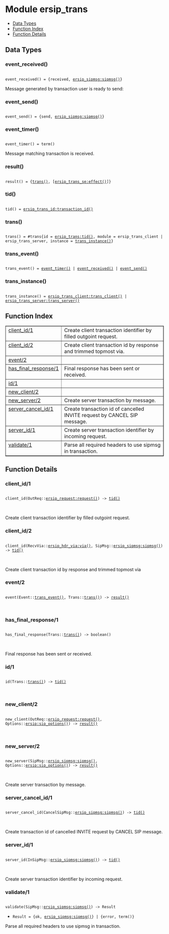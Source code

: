 

# Module ersip_trans #
* [Data Types](#types)
* [Function Index](#index)
* [Function Details](#functions)

<a name="types"></a>

## Data Types ##




### <a name="type-event_received">event_received()</a> ###


<pre><code>
event_received() = {received, <a href="ersip_sipmsg.md#type-sipmsg">ersip_sipmsg:sipmsg()</a>}
</code></pre>

 Message generated by transaction user is ready to send:



### <a name="type-event_send">event_send()</a> ###


<pre><code>
event_send() = {send, <a href="ersip_sipmsg.md#type-sipmsg">ersip_sipmsg:sipmsg()</a>}
</code></pre>




### <a name="type-event_timer">event_timer()</a> ###


<pre><code>
event_timer() = term()
</code></pre>

 Message matching transaction is received.



### <a name="type-result">result()</a> ###


<pre><code>
result() = {<a href="#type-trans">trans()</a>, [<a href="ersip_trans_se.md#type-effect">ersip_trans_se:effect()</a>]}
</code></pre>




### <a name="type-tid">tid()</a> ###


<pre><code>
tid() = <a href="ersip_trans_id.md#type-transaction_id">ersip_trans_id:transaction_id()</a>
</code></pre>




### <a name="type-trans">trans()</a> ###


<pre><code>
trans() = #trans{id = <a href="ersip_trans.md#type-tid">ersip_trans:tid()</a>, module = ersip_trans_client | ersip_trans_server, instance = <a href="#type-trans_instance">trans_instance()</a>}
</code></pre>




### <a name="type-trans_event">trans_event()</a> ###


<pre><code>
trans_event() = <a href="#type-event_timer">event_timer()</a> | <a href="#type-event_received">event_received()</a> | <a href="#type-event_send">event_send()</a>
</code></pre>




### <a name="type-trans_instance">trans_instance()</a> ###


<pre><code>
trans_instance() = <a href="ersip_trans_client.md#type-trans_client">ersip_trans_client:trans_client()</a> | <a href="ersip_trans_server.md#type-trans_server">ersip_trans_server:trans_server()</a>
</code></pre>

<a name="index"></a>

## Function Index ##


<table width="100%" border="1" cellspacing="0" cellpadding="2" summary="function index"><tr><td valign="top"><a href="#client_id-1">client_id/1</a></td><td>Create client transaction identifier by filled outgoint
request.</td></tr><tr><td valign="top"><a href="#client_id-2">client_id/2</a></td><td>Create client transaction id by response and trimmed topmost
via.</td></tr><tr><td valign="top"><a href="#event-2">event/2</a></td><td></td></tr><tr><td valign="top"><a href="#has_final_response-1">has_final_response/1</a></td><td>Final response has been sent or received.</td></tr><tr><td valign="top"><a href="#id-1">id/1</a></td><td></td></tr><tr><td valign="top"><a href="#new_client-2">new_client/2</a></td><td></td></tr><tr><td valign="top"><a href="#new_server-2">new_server/2</a></td><td>Create server transaction by message.</td></tr><tr><td valign="top"><a href="#server_cancel_id-1">server_cancel_id/1</a></td><td>Create transaction id of cancelled INVITE request by CANCEL SIP
message.</td></tr><tr><td valign="top"><a href="#server_id-1">server_id/1</a></td><td>Create server transaction identifier by incoming request.</td></tr><tr><td valign="top"><a href="#validate-1">validate/1</a></td><td>Parse all required headers to use sipmsg in transaction.</td></tr></table>


<a name="functions"></a>

## Function Details ##

<a name="client_id-1"></a>

### client_id/1 ###

<pre><code>
client_id(OutReq::<a href="ersip_request.md#type-request">ersip_request:request()</a>) -&gt; <a href="#type-tid">tid()</a>
</code></pre>
<br />

Create client transaction identifier by filled outgoint
request.

<a name="client_id-2"></a>

### client_id/2 ###

<pre><code>
client_id(RecvVia::<a href="ersip_hdr_via.md#type-via">ersip_hdr_via:via()</a>, SipMsg::<a href="ersip_sipmsg.md#type-sipmsg">ersip_sipmsg:sipmsg()</a>) -&gt; <a href="#type-tid">tid()</a>
</code></pre>
<br />

Create client transaction id by response and trimmed topmost
via

<a name="event-2"></a>

### event/2 ###

<pre><code>
event(Event::<a href="#type-trans_event">trans_event()</a>, Trans::<a href="#type-trans">trans()</a>) -&gt; <a href="#type-result">result()</a>
</code></pre>
<br />

<a name="has_final_response-1"></a>

### has_final_response/1 ###

<pre><code>
has_final_response(Trans::<a href="#type-trans">trans()</a>) -&gt; boolean()
</code></pre>
<br />

Final response has been sent or received.

<a name="id-1"></a>

### id/1 ###

<pre><code>
id(Trans::<a href="#type-trans">trans()</a>) -&gt; <a href="#type-tid">tid()</a>
</code></pre>
<br />

<a name="new_client-2"></a>

### new_client/2 ###

<pre><code>
new_client(OutReq::<a href="ersip_request.md#type-request">ersip_request:request()</a>, Options::<a href="ersip.md#type-sip_options">ersip:sip_options()</a>) -&gt; <a href="#type-result">result()</a>
</code></pre>
<br />

<a name="new_server-2"></a>

### new_server/2 ###

<pre><code>
new_server(SipMsg::<a href="ersip_sipmsg.md#type-sipmsg">ersip_sipmsg:sipmsg()</a>, Options::<a href="ersip.md#type-sip_options">ersip:sip_options()</a>) -&gt; <a href="#type-result">result()</a>
</code></pre>
<br />

Create server transaction by message.

<a name="server_cancel_id-1"></a>

### server_cancel_id/1 ###

<pre><code>
server_cancel_id(CancelSipMsg::<a href="ersip_sipmsg.md#type-sipmsg">ersip_sipmsg:sipmsg()</a>) -&gt; <a href="#type-tid">tid()</a>
</code></pre>
<br />

Create transaction id of cancelled INVITE request by CANCEL SIP
message.

<a name="server_id-1"></a>

### server_id/1 ###

<pre><code>
server_id(InSipMsg::<a href="ersip_sipmsg.md#type-sipmsg">ersip_sipmsg:sipmsg()</a>) -&gt; <a href="#type-tid">tid()</a>
</code></pre>
<br />

Create server transaction identifier by incoming request.

<a name="validate-1"></a>

### validate/1 ###

<pre><code>
validate(SipMsg::<a href="ersip_sipmsg.md#type-sipmsg">ersip_sipmsg:sipmsg()</a>) -&gt; Result
</code></pre>

<ul class="definitions"><li><code>Result = {ok, <a href="ersip_sipmsg.md#type-sipmsg">ersip_sipmsg:sipmsg()</a>} | {error, term()}</code></li></ul>

Parse all required headers to use sipmsg in transaction.

